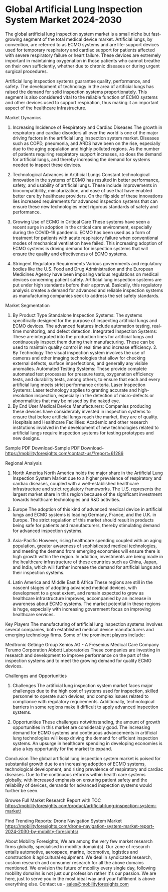 # Global Artificial Lung Inspection System Market 2024-2030
The global artificial lung inspection system market is a small niche but fast-growing segment of the total medical device market. Artificial lungs, by convention, are referred to as ECMO systems and are life-support devices used for temporary respiratory and cardiac support for patients affected with severe respiratory failure or heart failure. These devices are extremely important in maintaining oxygenation in those patients who cannot breathe on their own sufficiently, whether due to chronic diseases or during urgent surgical procedures.

Artificial lung inspection systems guarantee quality, performance, and safety. The development of technology in the area of artificial lungs has raised the demand for solid inspection systems proportionately. This segment is also considered vital to the reliable function of ECMO systems and other devices used to support respiration, thus making it an important aspect of the healthcare infrastructure.

Market Dynamics
1. Increasing Incidence of Respiratory and Cardiac Diseases
The growth in respiratory and cardiac disorders all over the world is one of the major driving factors in the artificial lung inspection system market. Diseases such as COPD, pneumonia, and ARDS have been on the rise, especially due to the aging population and highly polluted regions. As the number of patients requiring respiratory support increases, so does the demand for artificial lungs, and thereby increasing the demand for systems needed to inspect these devices.

2. Technological Advances in Artificial Lungs
Constant technological innovation in the systems of ECMO has resulted in better performance, safety, and usability of artificial lungs. These include improvements in biocompatibility, miniaturization, and ease of use that have enabled better care by healthcare providers. On the flip side of these innovations lies increased requirements for advanced inspection systems that can ensure these new technologies meet rigorous standards of safety and performance.

3. Growing Use of ECMO in Critical Care
These systems have seen a recent surge in adoption in the critical care environment, especially during the COVID-19 pandemic. ECMO has been used as a form of treatment for patients with acute respiratory failure when conventional modes of mechanical ventilation have failed. This increasing adoption of ECMO systems is driving demand for inspection systems that will ensure the quality and effectiveness of ECMO systems.

4. Stringent Regulatory Requirements
Various governments and regulatory bodies like the U.S. Food and Drug Administration and the European Medicines Agency have been imposing various regulations on medical devices concerning patient safety. Artificial lung inspection systems are put under high standards before their approval. Basically, this regulatory analysis creates a demand for advanced and reliable inspection systems as manufacturing companies seek to address the set safety standards.

Market Segmentation
1. By Product Type
Standalone Inspection Systems: The systems specifically designed for the purpose of inspecting artificial lungs and ECMO devices. The advanced features include automation testing, real-time monitoring, and defect detection. Integrated Inspection Systems: These are integrated into the production lines for artificial lungs and continuously inspect them during their manufacturing. These can be used to maintain quality control in real time and increase efficiency. 2. By Technology
The visual inspection system involves the use of cameras and other imaging technologies that allow for checking external defects, surface imperfections, and generally any visible anomalies. Automated Testing Systems: These provide complete automated test processes for pressure tests, oxygenation efficiency tests, and durability tests, among others, to ensure that each and every artificial lung meets strict performance criteria.
Laser Inspection Systems: Laser technology applies to granting accurate and high-resolution inspection, especially in the detection of micro-defects or abnormalities that may be missed by the naked eye.
3. By End User
Medical Device Manufacturers: Companies producing these devices have considerably invested in inspection systems to ensure that before artificial lungs reach the market, they are of quality.
Hospitals and Healthcare Facilities: Academic and other research institutions involved in the development of new technologies related to artificial lungs require inspection systems for testing prototypes and new designs.

Sample PDF Download-Sample PDF Download- https://mobilityforesights.com/contact-us/?report=61286



Regional Analysis
1. North America
North America holds the major share in the Artificial Lung Inspection System Market due to a higher prevalence of respiratory and cardiac diseases, coupled with a well-established healthcare infrastructure and strict regulatory frameworks. The U.S. represents the largest market share in this region because of the significant investment towards healthcare technologies and R&D activities.

2. Europe
The adoption of this kind of advanced medical device in artificial lungs and ECMO systems is leading Germany, France, and the U.K. in Europe. The strict regulation of this market should result in products being safe for patients and manufacturers, thereby stimulating demand for advanced inspection systems.

3. Asia-Pacific
However, rising healthcare spending coupled with an aging population, greater awareness of sophisticated medical technologies, and meeting the demand from emerging economies will ensure there is high growth within the region. In addition, investments are being made in the healthcare infrastructure of these countries such as China, Japan, and India, which will further increase the demand for artificial lungs and their inspection systems.

4. Latin America and Middle East & Africa
These regions are still in the nascent stages of adopting advanced medical devices, with development to a great extent, and remain expected to grow as healthcare infrastructure improves, accompanied by an increase in awareness about ECMO systems. The market potential in these regions is huge, especially with increasing government focus on improving healthcare services.

Key Players
The manufacturing of artificial lung inspection systems involves several companies, both established medical device manufacturers and emerging technology firms. Some of the prominent players include:

Medtronic
Getinge Group
Xenios AG - A Fresenius Medical Care Company
Terumo Corporation
Abbott Laboratories
These companies are investing in research and development to improve performance on the part of the inspection systems and to meet the growing demand for quality ECMO devices.

Challenges and Opportunities
1. Challenges
The artificial lung inspection system market faces major challenges due to the high cost of systems used for inspection, skilled personnel to operate such devices, and complex issues related to compliance with regulatory requirements. Additionally, technological barriers in some regions make it difficult to apply advanced inspection systems.

2. Opportunities
These challenges notwithstanding, the amount of growth opportunities in this market are considerably good. The increasing demand for ECMO systems and continuous advancements in artificial lung technologies will keep driving the demand for efficient inspection systems. An upsurge in healthcare spending in developing economies is also a key opportunity for the market to expand.

Conclusion
The global artificial lung inspection system market is poised for substantial growth due to an increasing adoption of ECMO systems, technological development, and rising prevalence of respiratory and cardiac diseases. Due to the continuous reforms within health care systems globally, with increased emphasis on ensuring patient safety and the reliability of devices, demands for advanced inspection systems would further be seen.


Browse Full Market Research Report with TOC
https://mobilityforesights.com/product/artificial-lung-inspection-system-market/









Find Trending Reports:
Drone Navigation System Market https://mobilityforesights.com/drone-navigation-system-market-report-2024-2030-by-mobility-foresights/







About Mobility Foresights,
We are among the very few market research firms globally, specialised in mobility domain(s). Our zone of research entails automotive, aerospace, marine, locomotive, logistics and construction & agricultural equipment. We deal in syndicated research, custom research and consumer research for all the above domains mentioned.
We envision the future of mobility every single day, following mobility domains is not just our profession rather it's our passion. We are here, just to serve you in the most ideal way and your fulfilment is above everything else. Contact us -  sales@mobilityforesights.com 




